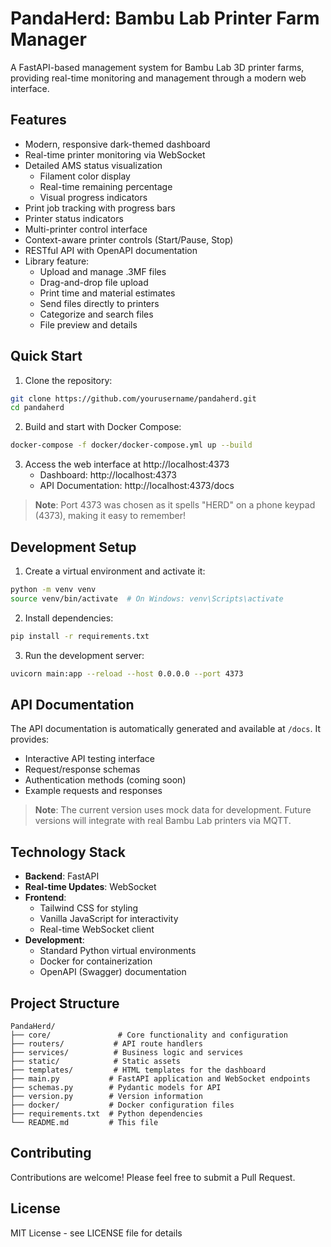 # PandaHerd: Bambu Lab Printer Farm Manager

A FastAPI-based management system for Bambu Lab 3D printer farms, providing real-time monitoring and management through a modern web interface.

## Features

- Modern, responsive dark-themed dashboard
- Real-time printer monitoring via WebSocket
- Detailed AMS status visualization
  - Filament color display
  - Real-time remaining percentage
  - Visual progress indicators
- Print job tracking with progress bars
- Printer status indicators
- Multi-printer control interface
- Context-aware printer controls (Start/Pause, Stop)
- RESTful API with OpenAPI documentation
- Library feature:
  - Upload and manage .3MF files
  - Drag-and-drop file upload
  - Print time and material estimates
  - Send files directly to printers
  - Categorize and search files
  - File preview and details

## Quick Start

1. Clone the repository:
```bash
git clone https://github.com/yourusername/pandaherd.git
cd pandaherd
```

2. Build and start with Docker Compose:
```bash
docker-compose -f docker/docker-compose.yml up --build
```

3. Access the web interface at http://localhost:4373
   - Dashboard: http://localhost:4373
   - API Documentation: http://localhost:4373/docs

> **Note**: Port 4373 was chosen as it spells "HERD" on a phone keypad (4373), making it easy to remember!

## Development Setup

1. Create a virtual environment and activate it:
```bash
python -m venv venv
source venv/bin/activate  # On Windows: venv\Scripts\activate
```

2. Install dependencies:
```bash
pip install -r requirements.txt
```

3. Run the development server:
```bash
uvicorn main:app --reload --host 0.0.0.0 --port 4373
```

## API Documentation

The API documentation is automatically generated and available at `/docs`. It provides:
- Interactive API testing interface
- Request/response schemas
- Authentication methods (coming soon)
- Example requests and responses

> **Note**: The current version uses mock data for development. Future versions will integrate with real Bambu Lab printers via MQTT.

## Technology Stack

- **Backend**: FastAPI
- **Real-time Updates**: WebSocket
- **Frontend**: 
  - Tailwind CSS for styling
  - Vanilla JavaScript for interactivity
  - Real-time WebSocket client
- **Development**: 
  - Standard Python virtual environments
  - Docker for containerization
  - OpenAPI (Swagger) documentation

## Project Structure

```
PandaHerd/
├── core/               # Core functionality and configuration
├── routers/           # API route handlers
├── services/          # Business logic and services
├── static/            # Static assets
├── templates/         # HTML templates for the dashboard
├── main.py           # FastAPI application and WebSocket endpoints
├── schemas.py        # Pydantic models for API
├── version.py        # Version information
├── docker/           # Docker configuration files
├── requirements.txt  # Python dependencies
└── README.md         # This file
```

## Contributing

Contributions are welcome! Please feel free to submit a Pull Request.

## License

MIT License - see LICENSE file for details
